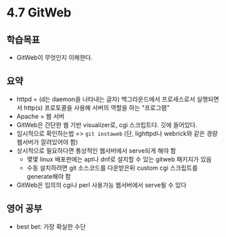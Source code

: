 # 4.7 GitWeb

## 학습목표
- GitWeb이 무엇인지 이해한다.

## 요약
- httpd = (d는 daemon을 나타내는 글자) 백그라운드에서 프로세스로서 실행되면서 http(s) 프로토콜을 사용해 서버의 역할을 하는 "프로그램"
- Apache = 웹 서버
- GitWeb은 간단한 웹 기반 visualizer로, cgi 스크립트다. 깃에 들어있다.
- 임시적으로 확인하는법 => `git instaweb` (단, lighttpd나 webrick와 같은 경량 웹서버가 깔려있어야 함)
- 상시적으로 필요하다면 통상적인 웹서버에서 serve되게 해야 함
   - 몇몇 linux 배포판에는 apt나 dnf로 설치할 수 있는 gitweb 패키지가 있음
   - 수동 설치하려면 git 소스코드를 다운받은뒤 custom cgi 스크립트를 generate해야 함
- GitWeb은 임의의 cgi나 perl 사용가능 웹서버에서 serve될 수 있다

## 영어 공부
- best bet: 가장 확실한 수단